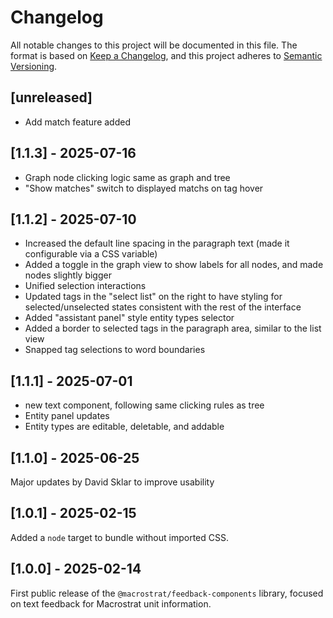 # Changelog

All notable changes to this project will be documented in this file. The format
is based on [Keep a Changelog](https://keepachangelog.com/en/1.0.0/), and this
project adheres to [Semantic Versioning](https://semver.org/spec/v2.0.0.html).

## [unreleased]

- Add match feature added

## [1.1.3] - 2025-07-16

- Graph node clicking logic same as graph and tree
- "Show matches" switch to displayed matchs on tag hover

## [1.1.2] - 2025-07-10

- Increased the default line spacing in the paragraph text (made it configurable
  via a CSS variable)
- Added a toggle in the graph view to show labels for all nodes, and made nodes
  slightly bigger
- Unified selection interactions
- Updated tags in the "select list" on the right to have styling for
  selected/unselected states consistent with the rest of the interface
- Added "assistant panel" style entity types selector
- Added a border to selected tags in the paragraph area, similar to the list
  view
- Snapped tag selections to word boundaries

## [1.1.1] - 2025-07-01

- new text component, following same clicking rules as tree
- Entity panel updates
- Entity types are editable, deletable, and addable

## [1.1.0] - 2025-06-25

Major updates by David Sklar to improve usability

## [1.0.1] - 2025-02-15

Added a `node` target to bundle without imported CSS.

## [1.0.0] - 2025-02-14

First public release of the `@macrostrat/feedback-components` library, focused
on text feedback for Macrostrat unit information.
